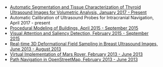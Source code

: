 <ul style="list-style-type:disc">
  <li><a href="https://doi.org/10.1515/cdbme-2016-0103">Automatic Segmentation and Tissue Characterization of Thyroid Ultrasound Images for Volumetric Analysis, January 2017 - Present</a></li>
  <li>Automatic Calibration of Ultrasound Probes for Intracranial Navigation, April 2017 - present </li>
  <li><a href="https://github.com/0117prabal/Procedural-modeling-of-buildings">Procedural Modeling of Buildings, April 2015 - September 2015</a></li>
  <li><a href="https://github.com/0117prabal/Computer-Vision/tree/master/Saliency%20maps"> Visual Attention and Saliency Detection, February 2015 - September 2015</a></li>
  <li><a href="https://www.slideshare.net/PrabalPoudel/prabalpoudelreference-54949671">Real-time 3D Deformational Field Sampling in Breast Ultrasound Images, June 2013 - August 2013</a></li>
  <li><a href = "/images/mars_rover_class_diagram.png">Virtual Implementation of Mars Rover, February 2013 - June 2013</a></li>
  <li><a href = "/images/path_navigator.jpg">Path Navigation in OpenStreetMap, February 2013 - June 2013</a></li>
</ul>


